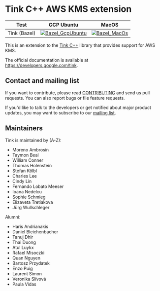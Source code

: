 # Tink C++ AWS KMS extension

<!-- GCP Ubuntu --->

[tink_cc_awskms_bazel_badge_gcp_ubuntu]: https://storage.googleapis.com/tink-kokoro-build-badges/tink-cc-awskms-bazel-gcp-ubuntu.svg

<!-- MacOS --->

[tink_cc_awskms_bazel_badge_macos]: https://storage.googleapis.com/tink-kokoro-build-badges/tink-cc-awskms-bazel-macos-external.svg

**Test**     | **GCP Ubuntu**                                                 | **MacOS**
------------ | -------------------------------------------------------------- | ---------
Tink (Bazel) | [![Bazel_GcpUbuntu][tink_cc_awskms_bazel_badge_gcp_ubuntu]](#) | [![Bazel_MacOs][tink_cc_awskms_bazel_badge_macos]](#)

This is an extension to the [Tink C++](https://github.com/tink-crypto/tink-cc)
library that provides support for AWS KMS.

The official documentation is available at https://developers.google.com/tink.

## Contact and mailing list

If you want to contribute, please read [CONTRIBUTING](docs/CONTRIBUTING.md) and
send us pull requests. You can also report bugs or file feature requests.

If you'd like to talk to the developers or get notified about major product
updates, you may want to subscribe to our
[mailing list](https://groups.google.com/forum/#!forum/tink-users).

## Maintainers

Tink is maintained by (A-Z):

-   Moreno Ambrosin
-   Taymon Beal
-   William Conner
-   Thomas Holenstein
-   Stefan Kölbl
-   Charles Lee
-   Cindy Lin
-   Fernando Lobato Meeser
-   Ioana Nedelcu
-   Sophie Schmieg
-   Elizaveta Tretiakova
-   Jürg Wullschleger

Alumni:

-   Haris Andrianakis
-   Daniel Bleichenbacher
-   Tanuj Dhir
-   Thai Duong
-   Atul Luykx
-   Rafael Misoczki
-   Quan Nguyen
-   Bartosz Przydatek
-   Enzo Puig
-   Laurent Simon
-   Veronika Slívová
-   Paula Vidas
